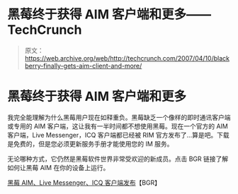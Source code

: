 # 黑莓终于获得 AIM 客户端和更多——TechCrunch

> 原文：<https://web.archive.org/web/http://techcrunch.com/2007/04/10/blackberry-finally-gets-aim-client-and-more/>

# 黑莓终于获得 AIM 客户端和更多

我完全能理解为什么黑莓用户现在如释重负。黑莓缺乏一个像样的即时通讯客户端或专用的 AIM 客户端，这让我有一半时间都不想使用黑莓。现在一个官方的 AIM 客户端，Live Messenger，ICQ 客户端都已经被 RIM 官方发布了…算是吧。下载是免费的，但是您必须更新服务手册才能使用您的 IM 服务。

无论哪种方式，它仍然是黑莓软件世界非常受欢迎的新成员。点击 BGR 链接了解如何让黑莓 AIM 在你的设备上运行。

[黑莓 AIM、Live Messenger、ICQ 客户端发布](https://web.archive.org/web/20210228073241/http://www.boygeniusreport.com/2007/04/09/blackberry-aim-live-messenger-and-icq-clients-released/)【BGR】
